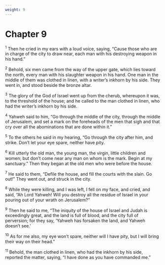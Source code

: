 ```yaml
---
weight: 9
---
```


# Chapter 9

<sup>1</sup> Then he cried in my ears with a loud voice, saying, “Cause those who are in charge of the city to draw near, each man with his destroying weapon in his hand.” 

<sup>2</sup> Behold, six men came from the way of the upper gate, which lies toward the north, every man with his slaughter weapon in his hand. One man in the middle of them was clothed in linen, with a writer’s inkhorn by his side. They went in, and stood beside the bronze altar. 

<sup>3</sup> The glory of the God of Israel went up from the cherub, whereupon it was, to the threshold of the house; and he called to the man clothed in linen, who had the writer’s inkhorn by his side. 

<sup>4</sup> Yahweh said to him, “Go through the middle of the city, through the middle of Jerusalem, and set a mark on the foreheads of the men that sigh and that cry over all the abominations that are done within it.” 

<sup>5</sup> To the others he said in my hearing, “Go through the city after him, and strike. Don’t let your eye spare, neither have pity. 

<sup>6</sup> Kill utterly the old man, the young man, the virgin, little children and women; but don’t come near any man on whom is the mark. Begin at my sanctuary.” Then they began at the old men who were before the house. 

<sup>7</sup> He said to them, “Defile the house, and fill the courts with the slain. Go out!” They went out, and struck in the city. 

<sup>8</sup> While they were killing, and I was left, I fell on my face, and cried, and said, “Ah Lord Yahweh! Will you destroy all the residue of Israel in your pouring out of your wrath on Jerusalem?” 

<sup>9</sup> Then he said to me, “The iniquity of the house of Israel and Judah is exceedingly great, and the land is full of blood, and the city full of perversion; for they say, ‘Yahweh has forsaken the land, and Yahweh doesn’t see.’ 

<sup>10</sup> As for me also, my eye won’t spare, neither will I have pity, but I will bring their way on their head.” 

<sup>11</sup> Behold, the man clothed in linen, who had the inkhorn by his side, reported the matter, saying, “I have done as you have commanded me.” 


